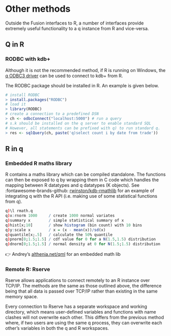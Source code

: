 # Other methods

Outside the Fusion interfaces to R, a number of interfaces provide extremely useful functionality to a q instance from R and vice-versa.

## Q in R

### RODBC with kdb+

Although it is not the recommended method, if R is running on Windows, the [q ODBC3 driver](https://github.com/KxSystems/kdb/tree/master/c/qodbc3.zip) can be used to connect to kdb+ from R.

The RODBC package should be installed in R. An example is given below.

```r
# install RODBC
> install.packages("RODBC")
# load it
> library(RODBC)
# create a connection to a predefined DSN
> ch <- odbcConnect("localhost:5000") # run a query
# s.k should be installed on the q server to enable standard SQL
# However, all statements can be prefixed with q) to run standard q.
> res <- sqlQuery(ch, paste('q)select count i by date from trade'))
```


## R in q

### Embedded R maths library

R contains a maths library which can be compiled standalone.
The functions can then be exposed to q by wrapping them in C code which handles the mapping between R datatypes and q datatypes (K objects).
See :fontawesome-brands-github: [rwinston/kdb-rmathlib](https://github.com/rwinston/kdb-rmathlib)
for an example of integrating q with the R API (i.e. making use of some statistical functions from q).

```q
q)\l rmath.q
q)x:rnorm 1000     / create 1000 normal variates
q)summary x        / simple statistical summary of x
q)hist[x;10]       / show histogram (bin count) with 10 bins
q)y:scale x        / x = (x - mean(x))/sd(x)
q)quantile[x;.5]   / calculate the 50% quantile
q)pnorm[0;1.5;1.5] / cdf value for 0 for a N(1.5,1.5) distribution
q)dnorm[0;1.5;1.5] / normal density at 0 for N(1.5;1.5) distribution
```

:point_right:
Andrey’s [althenia.net/qml](http://althenia.net/qml)
for an embedded math lib


### Remote R: Rserve

Rserve allows applications to connect remotely to an R instance over TCP/IP.
The methods are the same as those outlined above,
the difference being that all data is passed over TCP/IP rather than existing in the same memory space.

Every connection to Rserve has a separate workspace and working directory,
which means user-defined variables and functions with name clashes will not overwrite each other.
This differs from the previous method where, if two users are using the same q process,
they can overwrite each other’s variables in both the q and R workspaces.
